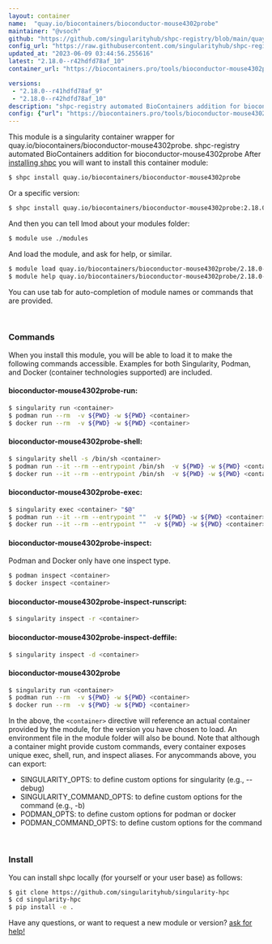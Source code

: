 ```yaml
---
layout: container
name:  "quay.io/biocontainers/bioconductor-mouse4302probe"
maintainer: "@vsoch"
github: "https://github.com/singularityhub/shpc-registry/blob/main/quay.io/biocontainers/bioconductor-mouse4302probe/container.yaml"
config_url: "https://raw.githubusercontent.com/singularityhub/shpc-registry/main/quay.io/biocontainers/bioconductor-mouse4302probe/container.yaml"
updated_at: "2023-06-09 03:44:56.255616"
latest: "2.18.0--r42hdfd78af_10"
container_url: "https://biocontainers.pro/tools/bioconductor-mouse4302probe"

versions:
 - "2.18.0--r41hdfd78af_9"
 - "2.18.0--r42hdfd78af_10"
description: "shpc-registry automated BioContainers addition for bioconductor-mouse4302probe"
config: {"url": "https://biocontainers.pro/tools/bioconductor-mouse4302probe", "maintainer": "@vsoch", "description": "shpc-registry automated BioContainers addition for bioconductor-mouse4302probe", "latest": {"2.18.0--r42hdfd78af_10": "sha256:b2a766a42d6f95894775d38782398d0e4dcda116e5812fd1167ae880e82323b2"}, "tags": {"2.18.0--r41hdfd78af_9": "sha256:492bdd459bb0e4624389c13c7e4917c184c3538e0b5247f80a0af2f81a4f1976", "2.18.0--r42hdfd78af_10": "sha256:b2a766a42d6f95894775d38782398d0e4dcda116e5812fd1167ae880e82323b2"}, "docker": "quay.io/biocontainers/bioconductor-mouse4302probe"}
---
```


This module is a singularity container wrapper for quay.io/biocontainers/bioconductor-mouse4302probe.
shpc-registry automated BioContainers addition for bioconductor-mouse4302probe
After [installing shpc](#install) you will want to install this container module:


```bash
$ shpc install quay.io/biocontainers/bioconductor-mouse4302probe
```

Or a specific version:

```bash
$ shpc install quay.io/biocontainers/bioconductor-mouse4302probe:2.18.0--r42hdfd78af_10
```

And then you can tell lmod about your modules folder:

```bash
$ module use ./modules
```

And load the module, and ask for help, or similar.

```bash
$ module load quay.io/biocontainers/bioconductor-mouse4302probe/2.18.0--r42hdfd78af_10
$ module help quay.io/biocontainers/bioconductor-mouse4302probe/2.18.0--r42hdfd78af_10
```

You can use tab for auto-completion of module names or commands that are provided.

<br>

### Commands

When you install this module, you will be able to load it to make the following commands accessible.
Examples for both Singularity, Podman, and Docker (container technologies supported) are included.

#### bioconductor-mouse4302probe-run:

```bash
$ singularity run <container>
$ podman run --rm  -v ${PWD} -w ${PWD} <container>
$ docker run --rm  -v ${PWD} -w ${PWD} <container>
```

#### bioconductor-mouse4302probe-shell:

```bash
$ singularity shell -s /bin/sh <container>
$ podman run --it --rm --entrypoint /bin/sh  -v ${PWD} -w ${PWD} <container>
$ docker run --it --rm --entrypoint /bin/sh  -v ${PWD} -w ${PWD} <container>
```

#### bioconductor-mouse4302probe-exec:

```bash
$ singularity exec <container> "$@"
$ podman run --it --rm --entrypoint ""  -v ${PWD} -w ${PWD} <container> "$@"
$ docker run --it --rm --entrypoint ""  -v ${PWD} -w ${PWD} <container> "$@"
```

#### bioconductor-mouse4302probe-inspect:

Podman and Docker only have one inspect type.

```bash
$ podman inspect <container>
$ docker inspect <container>
```

#### bioconductor-mouse4302probe-inspect-runscript:

```bash
$ singularity inspect -r <container>
```

#### bioconductor-mouse4302probe-inspect-deffile:

```bash
$ singularity inspect -d <container>
```



#### bioconductor-mouse4302probe

```bash
$ singularity run <container>
$ podman run --rm  -v ${PWD} -w ${PWD} <container>
$ docker run --rm  -v ${PWD} -w ${PWD} <container>
```


In the above, the `<container>` directive will reference an actual container provided
by the module, for the version you have chosen to load. An environment file in the
module folder will also be bound. Note that although a container
might provide custom commands, every container exposes unique exec, shell, run, and
inspect aliases. For anycommands above, you can export:

 - SINGULARITY_OPTS: to define custom options for singularity (e.g., --debug)
 - SINGULARITY_COMMAND_OPTS: to define custom options for the command (e.g., -b)
 - PODMAN_OPTS: to define custom options for podman or docker
 - PODMAN_COMMAND_OPTS: to define custom options for the command

<br>

### Install

You can install shpc locally (for yourself or your user base) as follows:

```bash
$ git clone https://github.com/singularityhub/singularity-hpc
$ cd singularity-hpc
$ pip install -e .
```

Have any questions, or want to request a new module or version? [ask for help!](https://github.com/singularityhub/singularity-hpc/issues)